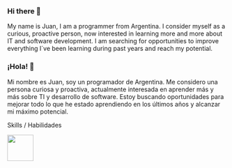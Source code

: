 ### Hi there 👋
My name is Juan, I am a programmer from Argentina.
I consider myself as a curious, proactive person, now interested in learning more and more about IT and software development. I am searching for opportunities to improve everything I´ve been learning during past years and reach my potential.
### ¡Hola! 👋
Mi nombre es Juan, soy un programador de Argentina.
Me considero una persona curiosa y proactiva, actualmente interesada en aprender más y más sobre TI y desarrollo de software. Estoy buscando oportunidades para mejorar todo lo que he estado aprendiendo en los últimos años y alcanzar mi máximo potencial.

Skills / Habilidades

<img width="60" src = "https://github-production-user-asset-6210df.s3.amazonaws.com/123994247/277113844-d7561220-532d-414d-8f10-c675043b3e14.svg">
<!--
**JuanMPaola/JuanMPaola** is a ✨ _special_ ✨ repository because its `README.md` (this file) appears on your GitHub profile.

Here are some ideas to get you started:

- 🔭 I’m currently working on ...
- 🌱 I’m currently learning ...
- 👯 I’m looking to collaborate on ...
- 🤔 I’m looking for help with ...
- 💬 Ask me about ...
- 📫 How to reach me: ...
- 😄 Pronouns: ...
- ⚡ Fun fact: ...
-->
